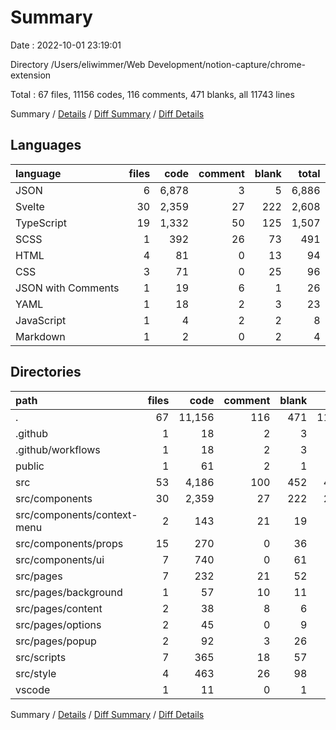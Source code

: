 # Summary

Date : 2022-10-01 23:19:01

Directory /Users/eliwimmer/Web Development/notion-capture/chrome-extension

Total : 67 files,  11156 codes, 116 comments, 471 blanks, all 11743 lines

Summary / [Details](details.md) / [Diff Summary](diff.md) / [Diff Details](diff-details.md)

## Languages
| language | files | code | comment | blank | total |
| :--- | ---: | ---: | ---: | ---: | ---: |
| JSON | 6 | 6,878 | 3 | 5 | 6,886 |
| Svelte | 30 | 2,359 | 27 | 222 | 2,608 |
| TypeScript | 19 | 1,332 | 50 | 125 | 1,507 |
| SCSS | 1 | 392 | 26 | 73 | 491 |
| HTML | 4 | 81 | 0 | 13 | 94 |
| CSS | 3 | 71 | 0 | 25 | 96 |
| JSON with Comments | 1 | 19 | 6 | 1 | 26 |
| YAML | 1 | 18 | 2 | 3 | 23 |
| JavaScript | 1 | 4 | 2 | 2 | 8 |
| Markdown | 1 | 2 | 0 | 2 | 4 |

## Directories
| path | files | code | comment | blank | total |
| :--- | ---: | ---: | ---: | ---: | ---: |
| . | 67 | 11,156 | 116 | 471 | 11,743 |
| .github | 1 | 18 | 2 | 3 | 23 |
| .github/workflows | 1 | 18 | 2 | 3 | 23 |
| public | 1 | 61 | 2 | 1 | 64 |
| src | 53 | 4,186 | 100 | 452 | 4,738 |
| src/components | 30 | 2,359 | 27 | 222 | 2,608 |
| src/components/context-menu | 2 | 143 | 21 | 19 | 183 |
| src/components/props | 15 | 270 | 0 | 36 | 306 |
| src/components/ui | 7 | 740 | 0 | 61 | 801 |
| src/pages | 7 | 232 | 21 | 52 | 305 |
| src/pages/background | 1 | 57 | 10 | 11 | 78 |
| src/pages/content | 2 | 38 | 8 | 6 | 52 |
| src/pages/options | 2 | 45 | 0 | 9 | 54 |
| src/pages/popup | 2 | 92 | 3 | 26 | 121 |
| src/scripts | 7 | 365 | 18 | 57 | 440 |
| src/style | 4 | 463 | 26 | 98 | 587 |
| vscode | 1 | 11 | 0 | 1 | 12 |

Summary / [Details](details.md) / [Diff Summary](diff.md) / [Diff Details](diff-details.md)
